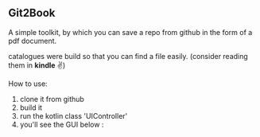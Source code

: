 Git2Book
------

A simple toolkit, by which you can save a 
repo from github in the form of a pdf document.

catalogues were build so that you can find
a file easily.
(consider reading them in **kindle** ✌️)

How to use:

 1. clone it from github
 1. build it
 1. run the kotlin class 'UIController'
 1. you'll see the GUI below :

